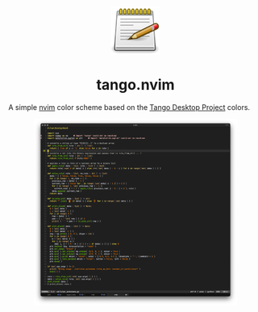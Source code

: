 <p align = "center">
    <img src = "icon.svg" alt = "tango text editor icon">
    <h1 align = "center"> tango.nvim </h1>
</p>

A simple [nvim](https://neovim.io/) color scheme based on the [Tango Desktop Project](https://en.wikipedia.org/wiki/Tango_Desktop_Project) colors.

<p align = "center">
    <img src = "tango.nvim_example.png" alt = "tango.nvim in use" width = "80%">
</p>

